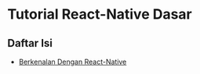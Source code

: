 # Tutorial React-Native Dasar

## Daftar Isi
- [Berkenalan Dengan React-Native](./Materi/berkenalan-dengan-react-native.md)
